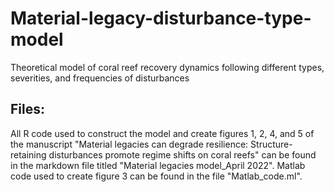 # Material-legacy-disturbance-type-model
Theoretical model of coral reef recovery dynamics following different types, severities, and frequencies of disturbances

## Files:
All R code used to construct the model and create figures 1, 2, 4, and 5 of the manuscript "Material legacies can degrade resilience: Structure-retaining disturbances promote regime shifts on coral reefs" can be found in the markdown file titled "Material legacies model_April 2022". Matlab code used to create figure 3 can be found in the file "Matlab_code.ml".
